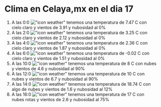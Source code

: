 # Clima en Celaya,mx en el dia 17

1. A las 0:0 !["icon weather"](http://openweathermap.org/img/w/01n.png) tenemos una temperatura de 7.47 C con cielo claro y  vientos de 3.91 y nubosidad al 0%
1. A las 2:0 !["icon weather"](http://openweathermap.org/img/w/01n.png) tenemos una temperatura de 3.25 C con cielo claro y  vientos de 2.12 y nubosidad al 0%
1. A las 4:0 !["icon weather"](http://openweathermap.org/img/w/01n.png) tenemos una temperatura de 2.36 C con cielo claro y  vientos de 1.87 y nubosidad al 0%
1. A las 6:0 !["icon weather"](http://openweathermap.org/img/w/01n.png) tenemos una temperatura de -0.02 C con cielo claro y  vientos de 1.51 y nubosidad al 0%
1. A las 10:0 !["icon weather"](http://openweathermap.org/img/w/04d.png) tenemos una temperatura de 8 C con nubes y  vientos de 4.6 y nubosidad al 90%
1. A las 12:0 !["icon weather"](http://openweathermap.org/img/w/04d.png) tenemos una temperatura de 10 C con nubes y  vientos de 6.7 y nubosidad al 90%
1. A las 14:0 !["icon weather"](http://openweathermap.org/img/w/02d.png) tenemos una temperatura de 18.74 C con algo de nubes y  vientos de 1.6 y nubosidad al 12%
1. A las 16:0 !["icon weather"](http://openweathermap.org/img/w/04d.png) tenemos una temperatura de 17 C con nubes rotas y  vientos de 2.6 y nubosidad al 75%
